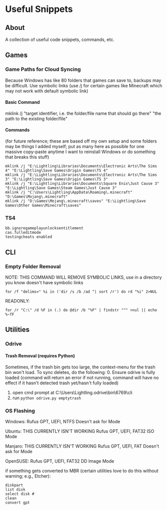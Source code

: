 # Useful Snippets
## About
A collection of useful code snippets, commands, etc.

## Games
### Game Paths for Cloud Syncing
Because Windows has like 80 folders that games can save to, backups may be difficult. Use symbolic links (use /j for certain games like Minecraft which may not work with default symbolic link)
#### Basic Command
mklink /j "target identifier, i.e. the folder/file name that should go there" "the path to the existing folder/file"
#### Commands
(for future reference; these are based off my own setup and some folders may be things I added myself; put as many here as possible for one massive copy-paste anytime I want to reinstall Windows or do something that breaks this stuff)  
```
mklink /j "E:\Lightling\Libraries\Documents\Electronic Arts\The Sims 4" "E:\Lightling\Save Games\Origin Games\TS 4"
mklink /j "E:\Lightling\Libraries\Documents\Electronic Arts\The Sims 3" "E:\Lightling\Save Games\Origin Games\TS 3"
mklink /j "E:\Lightling\Libraries\Documents\Square Enix\Just Cause 3" "E:\Lightling\Save Games\Steam Games\Just Cause 3"
mklink /j "C:\Users\Lightling\AppData\Roaming\.minecraft" "D:\Games\Mojang\.minecraft"
mklink /j "D:\Games\Mojang\.minecraft\saves" "E:\Lightling\Save Games\Other Games\Minecraft\saves"

```

### TS4
```
bb.ignoregameplayunlocksentitlement
cas.fulleditmode
testingcheats enabled

```

## CLI
### Empty Folder Removal
NOTE: THIS COMMAND WILL REMOVE SYMBOLIC LINKS, use in a directory you know doesn't have symbolic links
```
for /f "delims=" %i in ('dir /s /b /ad ^| sort /r') do rd "%i" 2>NUL
```
READONLY:  
```
for /r "C:\" /d %F in (.) do @dir /b "%F" | findstr "^" >nul || echo %~fF
```

## Utilities
### Odrive
#### Trash Removal (requires Python)
Sometimes, if the trash bin gets too large, the context-menu for the trash bin won't load. To sync deletes, do the following:
0. Ensure odrive is fully loaded (command will return an error if not running, command will have no effect if it hasn't detected trash yet/hasn't fully loaded)
1. open cmd prompt at C:\Users\Lightling\.odrive\bin\6769\cli
2. run `python odrive.py emptytrash`

### OS Flashing
Windows:
Rufus
GPT, UEFI, NTFS
Doesn't ask for Mode

Ubuntu: THIS CURRENTLY ISN'T WORKING
Rufus
GPT, UEFI, FAT32
ISO Mode

Manjaro: THIS CURRENTLY ISN'T WORKING
Rufus
GPT, UEFI, FAT
Doesn't ask for Mode

OpenSUSE:
Rufus
GPT, UEFI, FAT32
DD Image Mode

if something gets converted to MBR (certain utilities love to do this without warning; e.g., Etcher):
```
diskpart
list disk
select disk #
clean
convert gpt
```
